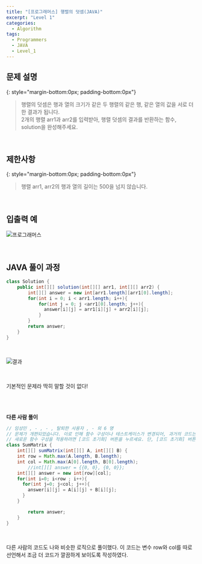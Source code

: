 ```yaml
---
title: "[프로그래머스] 행렬의 덧셈(JAVA)"
excerpt: "Level 1"
categories: 
  - Algorithm
tags: 
  - Programmers
  - JAVA
  - Level_1
---
```

 
## 문제 설명
{: style="margin-bottom:0px; padding-bottom:0px"}

> 행렬의 덧셈은 행과 열의 크기가 같은 두 행렬의 같은 행, 같은 열의 값을 서로 더한 결과가 됩니다. <br> 2개의 행렬 arr1과 arr2를 입력받아, 행렬 덧셈의 결과를 반환하는 함수, solution을 완성해주세요.
<br>

## 제한사항
{: style="margin-bottom:0px; padding-bottom:0px"}
> 행렬 arr1, arr2의 행과 열의 길이는 500을 넘지 않습니다.
<br>

## 입출력 예

![프로그래머스](https://user-images.githubusercontent.com/70805241/117703715-efef9000-b204-11eb-977a-278db1b81603.png)


<br>

## JAVA 풀이 과정

```java
class Solution {
    public int[][] solution(int[][] arr1, int[][] arr2) {
        int[][] answer = new int[arr1.length][arr1[0].length];
        for(int i = 0; i < arr1.length; i++){
            for(int j = 0; j <arr1[0].length; j++){
              answer[i][j] = arr1[i][j] + arr2[i][j];  
            }
        }
        return answer;
    }
}
```

<br>

![결과](https://user-images.githubusercontent.com/70805241/117671014-fbc65c80-b1da-11eb-94b8-bfdbbc516f2b.png)


<br>

기본적인 문제라 딱히 말할 것이 없다!

<br><br>


**다른 사람 풀이** <br>

```java
// 임성민 , - , - , 탈퇴한 사용자 , - 외 6 명
// 문제가 개편되었습니다. 이로 인해 함수 구성이나 테스트케이스가 변경되어, 과거의 코드는 동작하지 않을 수 있습니다.
// 새로운 함수 구성을 적용하려면 [코드 초기화] 버튼을 누르세요. 단, [코드 초기화] 버튼을 누르면 작성 중인 코드는 사라집니다.
class SumMatrix {
    int[][] sumMatrix(int[][] A, int[][] B) {
    int row = Math.max(A.length, B.length);
    int col = Math.max(A[0].length, B[0].length);
        //int[][] answer = {{0, 0}, {0, 0}};
    int[][] answer = new int[row][col];
    for(int i=0; i<row ; i++){
      for(int j=0; j<col; j++){
        answer[i][j] = A[i][j] + B[i][j];
      }
    }

        return answer;
    }
}
```

<br>

다른 사람의 코드도 나와 비슷한 로직으로 풀이했다. 이 코드는 변수 row와 col를 따로 선언해서 조금 더 코드가 깔끔하게 보이도록 작성하였다.